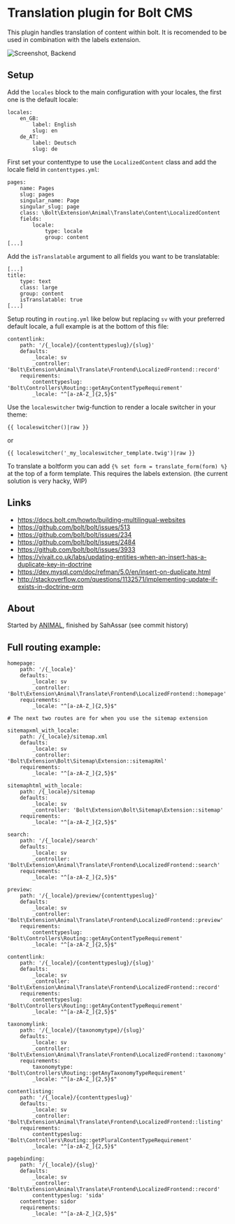 # Translation plugin for Bolt CMS

This plugin handles translation of content within bolt. It is recomended to be
used in combination with the labels extension. 

![Screenshot, Backend](https://cloud.githubusercontent.com/assets/343392/10799822/23900e48-7daf-11e5-86ad-c7f7730a0b13.png)

## Setup

Add the `locales` block to the main configuration with your locales, the first
one is the default locale:

```
locales:
    en_GB:
        label: English
        slug: en
	de_AT:
	    label: Deutsch
        slug: de
```

First set your contenttype to use the `LocalizedContent` class 
and add the locale field in `contenttypes.yml`:

```
pages:
    name: Pages
    slug: pages
    singular_name: Page
    singular_slug: page
    class: \Bolt\Extension\Animal\Translate\Content\LocalizedContent
    fields:
        locale:
            type: locale
            group: content
[...]
```

Add the `isTranslatable` argument to all fields you want to be translatable:

```
[...]
title:
	type: text
	class: large
	group: content
	isTranslatable: true
[...]
```

Setup routing in `routing.yml` like below but replacing `sv` with your
preferred default locale, a full example is at the bottom of this file:

```
contentlink:
    path: '/{_locale}/{contenttypeslug}/{slug}'
    defaults:
        _locale: sv
        _controller: 'Bolt\Extension\Animal\Translate\Frontend\LocalizedFrontend::record'
    requirements:
        contenttypeslug: 'Bolt\Controllers\Routing::getAnyContentTypeRequirement'
        _locale: "^[a-zA-Z_]{2,5}$"
```

Use the `localeswitcher` twig-function to render a locale switcher in your
theme:

```
{{ localeswitcher()|raw }}
```
or
```
{{ localeswitcher('_my_localeswitcher_template.twig')|raw }}
```

To translate a boltform you can add `{% set form = translate_form(form) %}`
at the top of a form template. This requires the labels extension. (the current
solution is very hacky, WIP)

## Links

- https://docs.bolt.cm/howto/building-multilingual-websites
- https://github.com/bolt/bolt/issues/513
- https://github.com/bolt/bolt/issues/234
- https://github.com/bolt/bolt/issues/2484
- https://github.com/bolt/bolt/issues/3933
- https://vivait.co.uk/labs/updating-entities-when-an-insert-has-a-duplicate-key-in-doctrine
- https://dev.mysql.com/doc/refman/5.0/en/insert-on-duplicate.html
- http://stackoverflow.com/questions/1132571/implementing-update-if-exists-in-doctrine-orm

## About

Started by [ANIMAL](http://animal.at), finished by SahAssar (see commit history)

## Full routing example:
```
homepage:
    path: '/{_locale}'
    defaults:
        _locale: sv
        _controller: 'Bolt\Extension\Animal\Translate\Frontend\LocalizedFrontend::homepage'
    requirements:
        _locale: "^[a-zA-Z_]{2,5}$"

# The next two routes are for when you use the sitemap extension

sitemapxml_with_locale:
    path: /{_locale}/sitemap.xml
    defaults:
        _locale: sv
        _controller: 'Bolt\Extension\Bolt\Sitemap\Extension::sitemapXml'
    requirements:
        _locale: "^[a-zA-Z_]{2,5}$"

sitemaphtml_with_locale:
    path: /{_locale}/sitemap
    defaults:
        _locale: sv
        _controller: 'Bolt\Extension\Bolt\Sitemap\Extension::sitemap'
    requirements:
        _locale: "^[a-zA-Z_]{2,5}$"

search:
    path: '/{_locale}/search'
    defaults:
        _locale: sv
        _controller: 'Bolt\Extension\Animal\Translate\Frontend\LocalizedFrontend::search'
    requirements:
        _locale: "^[a-zA-Z_]{2,5}$"

preview:
    path: '/{_locale}/preview/{contenttypeslug}'
    defaults:
        _locale: sv
        _controller: 'Bolt\Extension\Animal\Translate\Frontend\LocalizedFrontend::preview'
    requirements:
        contenttypeslug: 'Bolt\Controllers\Routing::getAnyContentTypeRequirement'
        _locale: "^[a-zA-Z_]{2,5}$"

contentlink:
    path: '/{_locale}/{contenttypeslug}/{slug}'
    defaults:
        _locale: sv
        _controller: 'Bolt\Extension\Animal\Translate\Frontend\LocalizedFrontend::record'
    requirements:
        contenttypeslug: 'Bolt\Controllers\Routing::getAnyContentTypeRequirement'
        _locale: "^[a-zA-Z_]{2,5}$"

taxonomylink:
    path: '/{_locale}/{taxonomytype}/{slug}'
    defaults:
        _locale: sv
        _controller: 'Bolt\Extension\Animal\Translate\Frontend\LocalizedFrontend::taxonomy'
    requirements:
        taxonomytype: 'Bolt\Controllers\Routing::getAnyTaxonomyTypeRequirement'
        _locale: "^[a-zA-Z_]{2,5}$"

contentlisting:
    path: '/{_locale}/{contenttypeslug}'
    defaults:
        _locale: sv
        _controller: 'Bolt\Extension\Animal\Translate\Frontend\LocalizedFrontend::listing'
    requirements:
        contenttypeslug: 'Bolt\Controllers\Routing::getPluralContentTypeRequirement'
        _locale: "^[a-zA-Z_]{2,5}$"

pagebinding:
    path: '/{_locale}/{slug}'
    defaults:
        _locale: sv
        _controller: 'Bolt\Extension\Animal\Translate\Frontend\LocalizedFrontend::record'
        contenttypeslug: 'sida'
    contenttype: sidor
    requirements:
        _locale: "^[a-zA-Z_]{2,5}$"
```
